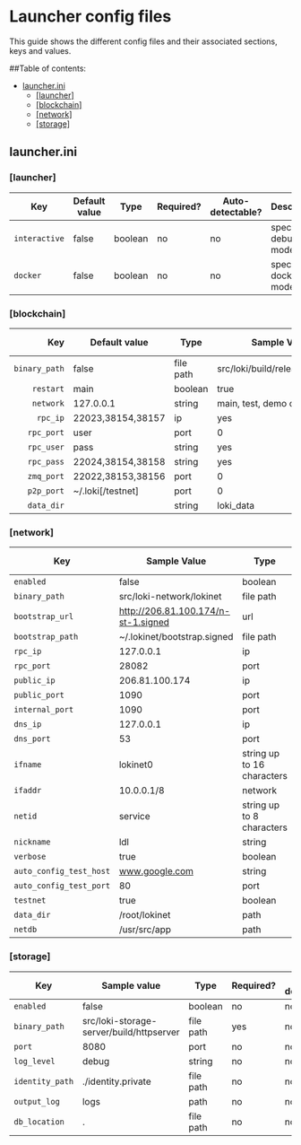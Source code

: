 # Launcher config files

This guide shows the different config files and their associated sections, keys and values.

##Table of contents:

- [launcher.ini](#launcherini)
     - [[launcher]](#launcher)
     - [[blockchain]](#blockchain)
     - [[network]](#network)
     - [[storage]](#storage)

## launcher.ini

### [launcher]

|            Key | Default value | Type    | Required? | Auto-detectable? | Description         |
|----------------|---------------|---------|-----------|------------------|---------------------|
| `interactive` | false         | boolean | no        | no               | special debug mode  |
|      `docker` | false         | boolean | no        | no               | special docker mode |

### [blockchain]

|           Key | Default value     | Type      | Sample Value                     | Required? | Auto-detectable? |
|--------------:|-------------------|-----------|----------------------------------|-----------|------------------|
| `binary_path` | false             | file path | src/loki/build/release/bin/lokid | no        | no               |
|     `restart` | main              | boolean   | true                             | no        | no               |
|     `network` | 127.0.0.1         | string    | main, test, demo or staging      | no        | no               |
|      `rpc_ip` | 22023,38154,38157 | ip        | yes                              | no        |                  |
|    `rpc_port` | user              | port      | 0                                | no        | no               |
| `rpc_user`    | pass              | string    | yes                              | no        |                  |
| `rpc_pass`    | 22024,38154,38158 | string    | yes                              | no        |                  |
| `zmq_port`    | 22022,38153,38156 | port      | 0                                | no        | no               |
| `p2p_port`    | ~/.loki[/testnet] | port      | 0                                | no        | no               |
| `data_dir`    |                   | string    | loki_data                        | no        | no               |

### [network]

|                     Key | Sample Value                        | Type                       | Required? | Auto-detectable? |
|-------------------------|-------------------------------------|----------------------------|-----------|------------------|
|               `enabled` | false                               | boolean                    | no        | no               |
|           `binary_path` | src/loki-network/lokinet            | file path                  | yes       | no               |
|         `bootstrap_url` | http://206.81.100.174/n-st-1.signed | url                        | no        | no               |
|        `bootstrap_path` | ~/.lokinet/bootstrap.signed         | file path                  | no        | yes              |
|                `rpc_ip` | 127.0.0.1                           | ip                         | no        | no               |
| `rpc_port`              | 28082                               | port                       | no        | no               |
| `public_ip`             | 206.81.100.174                      | ip                         | no        | yes              |
| `public_port`           | 1090                                | port                       | no        | no               |
| `internal_port`         | 1090                                | port                       | no        | no               |
| `dns_ip`                | 127.0.0.1                           | ip                         | no        | yes              |
| `dns_port`              | 53                                  | port                       | no        | yes              |
| `ifname`                | lokinet0                            | string up to 16 characters | no        | yes              |
| `ifaddr`                | 10.0.0.1/8                          | network                    | no        | yes              |
| `netid`                 | service                             | string up to 8 characters  | no        | yes              |
| `nickname`              | ldl                                 | string                     | no        | no               |
| `verbose`               | true                                | boolean                    | no        | no               |
| `auto_config_test_host` | www.google.com                      | string                     | no        | no               |
| `auto_config_test_port` | 80                                  | port                       | no        | no               |
| `testnet`               | true                                | boolean                    | no        | yes              |
| `data_dir`              | /root/lokinet                       | path                       | no        | no               |
| `netdb`                 | /usr/src/app                        | path                       | no        | no               |

### [storage]

|             Key | Sample value                             | Type      | Required? | Auto-detectable? |
|-----------------|------------------------------------------|-----------|-----------|------------------|
| `enabled`       | false                                    | boolean   | no        | no               |
| `binary_path`   | src/loki-storage-server/build/httpserver | file path | yes       | no               |
| `port`          | 8080                                     | port      | no        | no               |
| `log_level`     | debug                                    | string    | no        | no               |
| `identity_path` | ./identity.private                       | file path | no        | no               |
| `output_log`    | logs                                     | path      | no        | no               |
| `db_location`   | .                                        | file path | no        | no               |